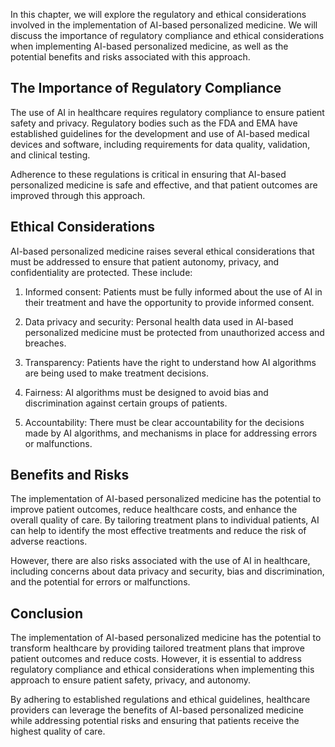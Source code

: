 
In this chapter, we will explore the regulatory and ethical considerations involved in the implementation of AI-based personalized medicine. We will discuss the importance of regulatory compliance and ethical considerations when implementing AI-based personalized medicine, as well as the potential benefits and risks associated with this approach.

The Importance of Regulatory Compliance
---------------------------------------

The use of AI in healthcare requires regulatory compliance to ensure patient safety and privacy. Regulatory bodies such as the FDA and EMA have established guidelines for the development and use of AI-based medical devices and software, including requirements for data quality, validation, and clinical testing.

Adherence to these regulations is critical in ensuring that AI-based personalized medicine is safe and effective, and that patient outcomes are improved through this approach.

Ethical Considerations
----------------------

AI-based personalized medicine raises several ethical considerations that must be addressed to ensure that patient autonomy, privacy, and confidentiality are protected. These include:

1. Informed consent: Patients must be fully informed about the use of AI in their treatment and have the opportunity to provide informed consent.

2. Data privacy and security: Personal health data used in AI-based personalized medicine must be protected from unauthorized access and breaches.

3. Transparency: Patients have the right to understand how AI algorithms are being used to make treatment decisions.

4. Fairness: AI algorithms must be designed to avoid bias and discrimination against certain groups of patients.

5. Accountability: There must be clear accountability for the decisions made by AI algorithms, and mechanisms in place for addressing errors or malfunctions.

Benefits and Risks
------------------

The implementation of AI-based personalized medicine has the potential to improve patient outcomes, reduce healthcare costs, and enhance the overall quality of care. By tailoring treatment plans to individual patients, AI can help to identify the most effective treatments and reduce the risk of adverse reactions.

However, there are also risks associated with the use of AI in healthcare, including concerns about data privacy and security, bias and discrimination, and the potential for errors or malfunctions.

Conclusion
----------

The implementation of AI-based personalized medicine has the potential to transform healthcare by providing tailored treatment plans that improve patient outcomes and reduce costs. However, it is essential to address regulatory compliance and ethical considerations when implementing this approach to ensure patient safety, privacy, and autonomy.

By adhering to established regulations and ethical guidelines, healthcare providers can leverage the benefits of AI-based personalized medicine while addressing potential risks and ensuring that patients receive the highest quality of care.
